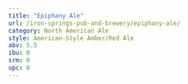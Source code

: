 ```yaml
---
title: "Epiphany Ale"
url: /iron-springs-pub-and-brewery/epiphany-ale/
category: North American Ale
style: American-Style Amber/Red Ale
abv: 5.5
ibu: 0
srm: 0
upc: 0
---
```


